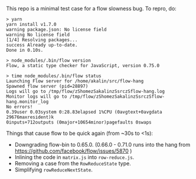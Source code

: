 This repo is a minimal test case for a flow slowness bug. To repro, do:

```
> yarn
yarn install v1.7.0
warning package.json: No license field
warning No license field
[1/4] Resolving packages...
success Already up-to-date.
Done in 0.10s.

> node_modules/.bin/flow version
Flow, a static type checker for JavaScript, version 0.75.0

> time node_modules/.bin/flow status
Launching Flow server for /home/akalin/src/flow-hang
Spawned flow server (pid=28897)
Logs will go to /tmp/flow/zShomezSakalinzSsrczSflow-hang.log
Monitor logs will go to /tmp/flow/zShomezSakalinzSsrczSflow-hang.monitor_log
No errors!
0.39user 0.03system 0:28.83elapsed 1%CPU (0avgtext+0avgdata 29676maxresident)k
0inputs+712outputs (0major+10654minor)pagefaults 0swaps
```

Things that cause flow to be quick again (from ~30s to <1s):

- Downgrading flow-bin to 0.65.0. (0.66.0 - 0.71.0 runs into the hang from https://github.com/facebook/flow/issues/5870 )
- Inlining the code in `matrix.js` into `row-reduce.js`.
- Removing a case from the `RowReduceState` type.
- Simplifying `rowReduceNextState`.
